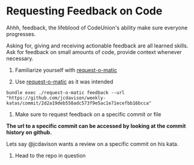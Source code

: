 # Requesting Feedback on Code

Ahhh, feedback, the lifeblood of CodeUnion's ability make sure everyone progresses.  

Asking for, giving and receiving actionable feedback are all learned skills.  Ask for feedback on small amounts of code, provide context whenever necessary.

1. Familiarize yourself with [request-o-matic][request-o-matic]

1. Use [request-o-matic][request-o-matic] as it was intended
  
  ```shell
  bundle exec ./request-o-matic feedback --url "https://github.com/jcdavison/weekly-katas/commit/2d2a19deb558adc573f9e5ac1e71ecefbb16bcca"
  ```

1. Make sure to request feedback on a specific commit or file

  **The url to a specific commit can be accessed by looking at the commit history on github.**

  Lets say @jcdavison wants a review on a specific commit on his kata.

  1. Head to the repo in question





[request-o-matic]:https://github.com/codeunion/request-o-matic  
